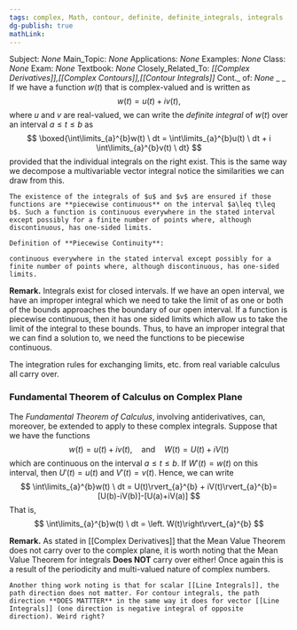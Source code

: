 ```yaml
---
tags: complex, Math, contour, definite, definite_integrals, integrals
dg-publish: true
mathLink: 
---
```

Subject: _None_
Main\_Topic: _None_
Applications: _None_
Examples: _None_
Class: _None_
Exam: _None_
Textbook: _None_
Closely\_Related\_To: _[[Complex Derivatives]],[[Complex Contours]],[[Contour Integrals]]_
Cont.\_ of: _None_ 
_
_
If we have a function $w(t)$ that is complex-valued and is written as 
$$
w(t)=u(t)+iv(t),
$$
where $u$ and $v$ are real-valued, we can write the _definite integral_ of $w(t)$ over an interval $a\leq t\leq b$ as 
$$
\boxed{\int\limits_{a}^{b}w(t) \ dt = \int\limits_{a}^{b}u(t) \ dt + i \int\limits_{a}^{b}v(t) \ dt}
$$
provided that the individual integrals on the right exist. This is the same way we decompose a multivariable vector integral notice the similarities we can draw from this.

```ad-note
The existence of the integrals of $u$ and $v$ are ensured if those functions are **piecewise continuous** on the interval $a\leq t\leq b$. Such a function is continuous everywhere in the stated interval except possibly for a finite number of points where, although discontinuous, has one-sided limits. 
```

```ad-Definition
Definition of **Piecewise Continuity**:

continuous everywhere in the stated interval except possibly for a finite number of points where, although discontinuous, has one-sided limits. 
```

**Remark.**  Integrals exist for closed intervals. If we have an open interval, we have an improper integral which we need to take the limit of as one or both of the bounds approaches the boundary of our open interval. If a function is piecewise continuous, then it has one sided limits which allow us to take the limit of the integral to these bounds. Thus, to have an improper integral that we can find a solution to, we need the functions to be piecewise continuous. 

The integration rules for exchanging limits, etc. from real variable calculus all carry over.

### Fundamental Theorem of Calculus on Complex Plane 
The _Fundamental Theorem of Calculus_, involving antiderivatives, can, moreover, be extended to apply to these complex integrals. Suppose that we have the functions 
$$
w(t)=u(t)+iv(t), \quad \text{and} \quad W(t)=U(t)+iV(t)
$$
which are continuous on the interval $a\leq t\leq b$. If $W'(t)=w(t)$ on this interval, then $U'(t)=u(t)$ and $V'(t)=v(t)$. Hence, we can write 
$$
\int\limits_{a}^{b}w(t) \ dt = U(t)\rvert_{a}^{b} + iV(t)\rvert_{a}^{b}= [U(b)-iV(b)]-[U(a)+iV(a)]
$$
That is,
$$
\int\limits_{a}^{b}w(t) \ dt = \left. W(t)\right\rvert_{a}^{b}
$$

**Remark.**  As stated in [[Complex Derivatives]] that the Mean Value Theorem does not carry over to the complex plane, it is worth noting that the Mean Value Theorem for integrals **Does NOT** carry over either! Once again this is a result of the periodicity and multi-valued nature of complex numbers.

```ad-note
Another thing work noting is that for scalar [[Line Integrals]], the path direction does not matter. For contour integrals, the path direction **DOES MATTTER** in the same way it does for vector [[Line Integrals]] (one direction is negative integral of opposite direction). Weird right?
```

